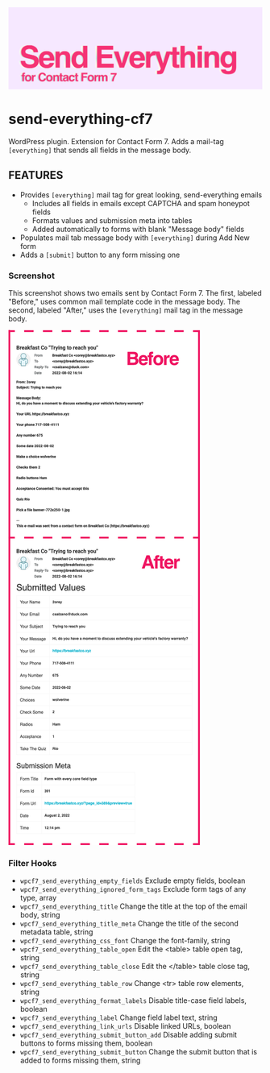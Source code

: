 ![Send Everything for Contact Form 7](assets/banner-1544x500.jpg)

# send-everything-cf7

WordPress plugin. Extension for Contact Form 7. Adds a mail-tag <code>[everything]</code> that sends all fields in the message body.

## FEATURES

- Provides `[everything]` mail tag for great looking, send-everything emails
  - Includes all fields in emails except CAPTCHA and spam honeypot fields
  - Formats values and submission meta into tables
  - Added automatically to forms with blank "Message body" fields
- Populates mail tab message body with `[everything]` during Add New form
- Adds a `[submit]` button to any form missing one

### Screenshot

This screenshot shows two emails sent by Contact Form 7. The first, labeled "Before," uses common mail template code in the message body. The second, labeled "After," uses the `[everything]` mail tag in the message body.

![Before and after screenshots of emails sent by Contact Form 7](assets/screenshot-1.png)

### Filter Hooks

* `wpcf7_send_everything_empty_fields` Exclude empty fields, boolean
* `wpcf7_send_everything_ignored_form_tags` Exclude form tags of any type, array
* `wpcf7_send_everything_title` Change the title at the top of the email body, string
* `wpcf7_send_everything_title_meta` Change the title of the second metadata table, string
* `wpcf7_send_everything_css_font` Change the font-family, string
* `wpcf7_send_everything_table_open` Edit the \<table> table open tag, string
* `wpcf7_send_everything_table_close` Edit the \</table> table close tag, string
* `wpcf7_send_everything_table_row` Change \<tr> table row elements, string
* `wpcf7_send_everything_format_labels` Disable title-case field labels, boolean
* `wpcf7_send_everything_label` Change field label text, string
* `wpcf7_send_everything_link_urls` Disable linked URLs, boolean
* `wpcf7_send_everything_submit_button_add` Disable adding submit buttons to forms missing them, boolean
* `wpcf7_send_everything_submit_button` Change the submit button that is added to forms missing them, string